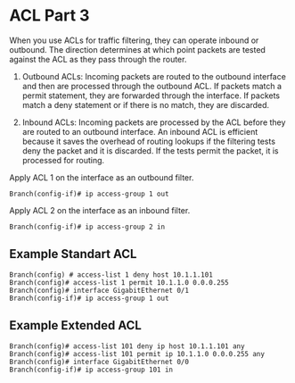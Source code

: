 # ACL Part 3

When you use ACLs for traffic filtering, they can operate inbound or outbound. The direction determines at which point packets are tested against the ACL as they pass through the router.

1. Outbound ACLs: Incoming packets are routed to the outbound interface and then are processed through the outbound ACL. If packets match a permit statement, they are forwarded through the interface. If packets match a deny statement or if there is no match, they are discarded.

2. Inbound ACLs: Incoming packets are processed by the ACL before they are routed to an outbound interface. An inbound ACL is efficient because it saves the overhead of routing lookups if the filtering tests deny the packet and it is discarded. If the tests permit the packet, it is processed for routing.


Apply ACL 1 on the interface as an outbound filter.
```
Branch(config-if)# ip access-group 1 out
```
Apply ACL 2 on the interface as an inbound filter.
```
Branch(config-if)# ip access-group 2 in
```
## Example Standart ACL
```
Branch(config) # access-list 1 deny host 10.1.1.101 
Branch(config)# access-list 1 permit 10.1.1.0 0.0.0.255 
Branch(config)# interface GigabitEthernet 0/1 
Branch(config-if)# ip access-group 1 out
```
## Example Extended ACL
```
Branch(config)# access-list 101 deny ip host 10.1.1.101 any 
Branch(config)# access-list 101 permit ip 10.1.1.0 0.0.0.255 any 
Branch(config)# interface GigabitEthernet 0/0 
Branch(config-if)# ip access-group 101 in
```
